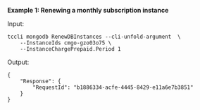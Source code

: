**Example 1: Renewing a monthly subscription instance**



Input: 

```
tccli mongodb RenewDBInstances --cli-unfold-argument  \
    --InstanceIds cmgo-gzo03o75 \
    --InstanceChargePrepaid.Period 1
```

Output: 
```
{
    "Response": {
        "RequestId": "b1886334-acfe-4445-8429-e11a6e7b3851"
    }
}
```

